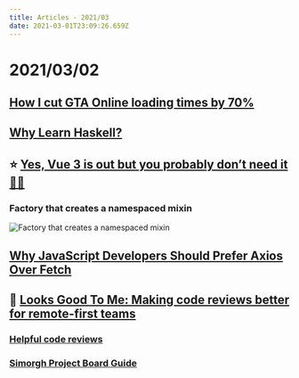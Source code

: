 ```yaml
---
title: Articles - 2021/03
date: 2021-03-01T23:09:26.659Z
---
```

# 2021/03/02

## [How I cut GTA Online loading times by 70%](https://nee.lv/2021/02/28/How-I-cut-GTA-Online-loading-times-by-70/)

## [Why Learn Haskell?](https://crypto.stanford.edu/~blynn/haskell/why.html)

## ⭐️ [Yes, Vue 3 is out but you probably don’t need it 🤷‍♂️](https://itnext.io/yes-vue-3-is-out-but-you-probably-dont-need-it-%EF%B8%8F-3e60634991b4)

### Factory that creates a namespaced mixin
![Factory that creates a namespaced mixin](https://miro.medium.com/max/1000/1*h0DwJImxYsqw7Rf47QMrLQ.png "Factory that creates a namespaced mixin")

## [Why JavaScript Developers Should Prefer Axios Over Fetch](https://betterprogramming.pub/why-javascript-developers-should-prefer-axios-over-fetch-294b28a96e2c)

## 🌠 [Looks Good To Me: Making code reviews better for remote-first teams](https://medium.com/bbc-design-engineering/looks-good-to-me-making-code-reviews-better-for-remote-first-teams-95bd92ee4e27)

### [Helpful code reviews](https://github.com/bbc/simorgh/blob/latest/docs/Code-Reviews.md)

### [Simorgh Project Board Guide](https://github.com/bbc/simorgh/blob/latest/docs/Project-Board-Guide.md)

